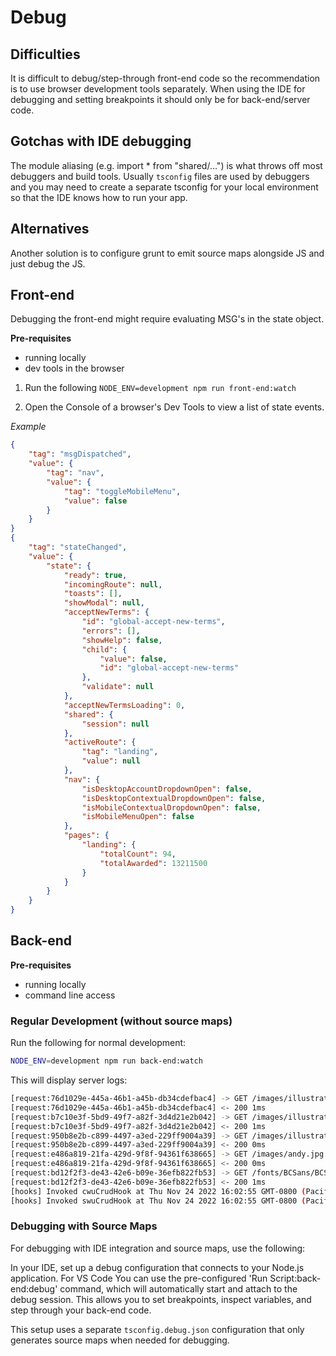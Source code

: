 # Debug

## Difficulties
It is difficult to debug/step-through front-end code so the recommendation is to use browser development tools separately. When using the IDE for debugging and setting breakpoints it should only be for back-end/server code.

## Gotchas with IDE debugging
The module aliasing (e.g. import * from "shared/...") is what throws off most debuggers and build tools. Usually `tsconfig` files are used by debuggers and you may need to create a separate tsconfig for your local environment so that the IDE knows how to run your app.

## Alternatives
Another solution is to configure grunt to emit source maps alongside JS and just debug the JS.

## Front-end
Debugging the front-end might require evaluating MSG's in the state object.

**Pre-requisites**
- running locally
- dev tools in the browser

1. Run the following
`NODE_ENV=development npm run front-end:watch`

2. Open the Console of a browser's Dev Tools to view a list of state events.

*Example*
``` json
{
    "tag": "msgDispatched",
    "value": {
        "tag": "nav",
        "value": {
            "tag": "toggleMobileMenu",
            "value": false
        }
    }
}
{
    "tag": "stateChanged",
    "value": {
        "state": {
            "ready": true,
            "incomingRoute": null,
            "toasts": [],
            "showModal": null,
            "acceptNewTerms": {
                "id": "global-accept-new-terms",
                "errors": [],
                "showHelp": false,
                "child": {
                    "value": false,
                    "id": "global-accept-new-terms"
                },
                "validate": null
            },
            "acceptNewTermsLoading": 0,
            "shared": {
                "session": null
            },
            "activeRoute": {
                "tag": "landing",
                "value": null
            },
            "nav": {
                "isDesktopAccountDropdownOpen": false,
                "isDesktopContextualDropdownOpen": false,
                "isMobileContextualDropdownOpen": false,
                "isMobileMenuOpen": false
            },
            "pages": {
                "landing": {
                    "totalCount": 94,
                    "totalAwarded": 13211500
                }
            }
        }
    }
}
```
## Back-end

**Pre-requisites**
- running locally
- command line access

### Regular Development (without source maps)

Run the following for normal development:
```bash
NODE_ENV=development npm run back-end:watch
```

This will display server logs:

```bash
[request:76d1029e-445a-46b1-a45b-db34cdefbac4] -> GET /images/illustrations/sprint_with_us.svg sessionId="anonymous"
[request:76d1029e-445a-46b1-a45b-db34cdefbac4] <- 200 1ms
[request:b7c10e3f-5bd9-49f7-a82f-3d4d21e2b042] -> GET /images/illustrations/collaboration_work.svg sessionId="anonymous"
[request:b7c10e3f-5bd9-49f7-a82f-3d4d21e2b042] <- 200 1ms
[request:950b8e2b-c899-4497-a3ed-229ff9004a39] -> GET /images/illustrations/consultation.svg sessionId="anonymous"
[request:950b8e2b-c899-4497-a3ed-229ff9004a39] <- 200 0ms
[request:e486a819-21fa-429d-9f8f-94361f638665] -> GET /images/andy.jpg sessionId="anonymous"
[request:e486a819-21fa-429d-9f8f-94361f638665] <- 200 0ms
[request:bd12f2f3-de43-42e6-b09e-36efb822fb53] -> GET /fonts/BCSans/BCSans-Bold.woff2 sessionId="anonymous"
[request:bd12f2f3-de43-42e6-b09e-36efb822fb53] <- 200 1ms
[hooks] Invoked cwuCrudHook at Thu Nov 24 2022 16:02:55 GMT-0800 (Pacific Standard Time)
[hooks] Invoked swuCrudHook at Thu Nov 24 2022 16:02:55 GMT-0800 (Pacific Standard Time)
```

### Debugging with Source Maps

For debugging with IDE integration and source maps, use the following:

In your IDE, set up a debug configuration that connects to your Node.js application. For VS Code You can use the pre-configured 'Run Script:back-end:debug' command, which will automatically start and attach to the debug session. This allows you to set breakpoints, inspect variables, and step through your back-end code.

This setup uses a separate `tsconfig.debug.json` configuration that only generates source maps when needed for debugging.
